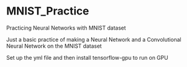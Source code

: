 # MNIST_Practice
Practicing Neural Networks with MNIST dataset

Just a basic practice of making a Neural Network and a Convolutional Neural Network on the MNIST dataset

Set up the yml file and then install tensorflow-gpu to run on GPU
